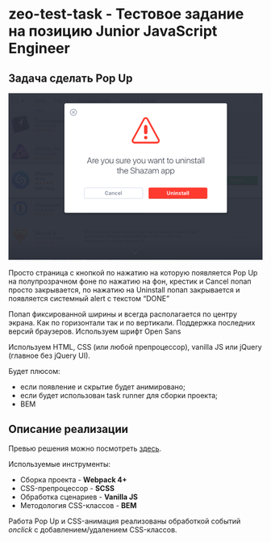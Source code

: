 # zeo-test-task - Тестовое задание на позицию Junior JavaScript Engineer
## Задача сделать Pop Up

![popup-img-example](https://github.com/hiegova/zeo-test-task/raw/master/popup-img-example.png)

Просто страница с кнопкой по нажатию на которую появляется Pop Up на полупрозрачном фоне по нажатию на фон, крестик и Cancel попап просто закрывается, по нажатию на Uninstall попап закрывается и появляется системный alert с текстом “DONE”

Попап фиксированной ширины и всегда располагается по центру экрана. Как по горизонтали так и по вертикали.
Поддержка последних версий браузеров.
Используем шрифт Open Sans

Используем HTML, CSS (или любой препроцессор), vanilla JS или jQuery (главное без jQuery UI).

Будет плюсом:
- если появление и скрытие будет анимировано;
- если будет использован task runner для сборки проекта;
- BEM

## Описание реализации
Превью решения можно посмотреть [здесь](https://codepen.io/hiegova/full/daZgGm).

Используемые инструменты:
- Cборка проекта - **Webpack 4+**
- CSS-препроцессор - **SCSS**
- Обработка сценариев - **Vanilla JS**
- Методология CSS-классов - **BEM**

Работа Pop Up и CSS-анимация реализованы обработкой событий *onclick* с добавлением/удалением CSS-классов.
